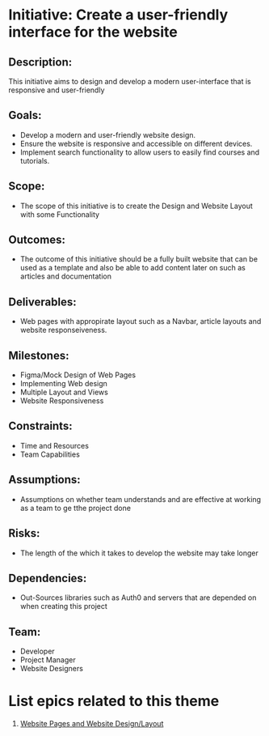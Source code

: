 # Initiative: Create a user-friendly interface for the website

## Description: 
This initiative aims to design and develop a modern user-interface that is responsive and user-friendly

## Goals:
* Develop a modern and user-friendly website design.
* Ensure the website is responsive and accessible on different devices.
* Implement search functionality to allow users to easily find courses and tutorials.

## Scope: 
* The scope of this initiative is to create the Design and Website Layout with some Functionality

## Outcomes: 
* The outcome of this initiative should be a fully built website that can be used as a template and also be able to add content later on such as articles and documentation

## Deliverables: 
* Web pages with appropirate layout such as a Navbar, article layouts and website responseiveness.

## Milestones: 
* Figma/Mock Design of Web Pages
* Implementing Web design
* Multiple Layout and Views
* Website Responsiveness

## Constraints: 
* Time and Resources
* Team Capabilities


## Assumptions: 
* Assumptions on whether team understands and are effective at working as a team to ge tthe project done

## Risks: 
* The length of the which it takes to develop the website may take longer

## Dependencies: 
* Out-Sources libraries such as Auth0 and servers that are depended on when creating this project

## Team: 
* Developer
* Project Manager
* Website Designers

# List epics related to this theme
1. [Website Pages and Website Design/Layout](epics/epic_webpages.md)
